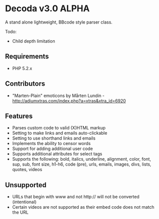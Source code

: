 # Decoda v3.0 ALPHA #

A stand alone lightweight, BBcode style parser class.

Todo:
* Child depth limitation

## Requirements ##

* PHP 5.2.x

## Contributors ##

* "Marten-Plain" emoticons by Mårten Lundin - http://adiumxtras.com/index.php?a=xtras&xtra_id=6920

## Features ##

* Parses custom code to valid (X)HTML markup
* Setting to make links and emails auto-clickable
* Setting to use shorthand links and emails
* Implements the ability to censor words
* Support for adding additional user code
* Supports additional attributes for select tags
* Supports the following: bold, italics, underline, alignment, color, font, sup, sub, font size, h1-h6, code (pre), urls, emails, images, divs, lists, quotes, videos

## Unsupported ##

* URLs that begin with www and not http:// will not be converted (intentional)
* Certain videos are not supported as their embed code does not match the URL
